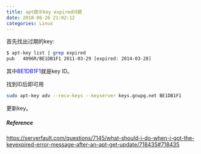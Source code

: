 ```yaml
---
title: apt提示key expired问题
date: 2018-06-26 21:02:12
categories: Linux
---
```

首先找出过期的key:
```bash
$ apt-key list | grep expired
pub   4096R/BE1DB1F1 2011-03-29 [expired: 2014-03-28]
```
其中<font color=#0000ff>BE1DB1F1</font>就是key ID。

找到ID后即可用
```bash
sudo apt-key adv --recv-keys --keyserver keys.gnupg.net BE1DB1F1
```
更新key。
##### Reference
https://serverfault.com/questions/7145/what-should-i-do-when-i-got-the-keyexpired-error-message-after-an-apt-get-update/718435#718435